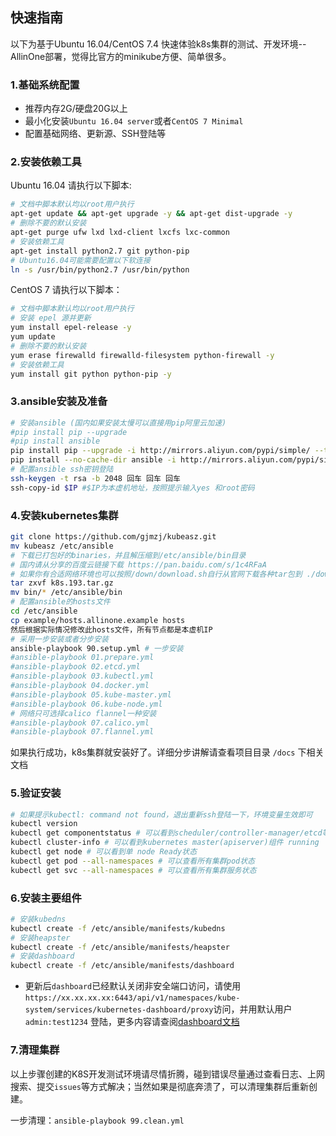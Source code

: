 ## 快速指南

以下为基于Ubuntu 16.04/CentOS 7.4 快速体验k8s集群的测试、开发环境--AllinOne部署，觉得比官方的minikube方便、简单很多。

### 1.基础系统配置

+ 推荐内存2G/硬盘20G以上
+ 最小化安装`Ubuntu 16.04 server`或者`CentOS 7 Minimal`
+ 配置基础网络、更新源、SSH登陆等

### 2.安装依赖工具

Ubuntu 16.04 请执行以下脚本:

``` bash
# 文档中脚本默认均以root用户执行
apt-get update && apt-get upgrade -y && apt-get dist-upgrade -y
# 删除不要的默认安装
apt-get purge ufw lxd lxd-client lxcfs lxc-common
# 安装依赖工具
apt-get install python2.7 git python-pip
# Ubuntu16.04可能需要配置以下软连接
ln -s /usr/bin/python2.7 /usr/bin/python
```
CentOS 7 请执行以下脚本：

``` bash
# 文档中脚本默认均以root用户执行
# 安装 epel 源并更新
yum install epel-release -y
yum update
# 删除不要的默认安装
yum erase firewalld firewalld-filesystem python-firewall -y
# 安装依赖工具
yum install git python python-pip -y
```
### 3.ansible安装及准备

``` bash
# 安装ansible (国内如果安装太慢可以直接用pip阿里云加速)
#pip install pip --upgrade
#pip install ansible
pip install pip --upgrade -i http://mirrors.aliyun.com/pypi/simple/ --trusted-host mirrors.aliyun.com
pip install --no-cache-dir ansible -i http://mirrors.aliyun.com/pypi/simple/ --trusted-host mirrors.aliyun.com
# 配置ansible ssh密钥登陆
ssh-keygen -t rsa -b 2048 回车 回车 回车
ssh-copy-id $IP #$IP为本虚机地址，按照提示输入yes 和root密码
```
### 4.安装kubernetes集群
``` bash
git clone https://github.com/gjmzj/kubeasz.git
mv kubeasz /etc/ansible
# 下载已打包好的binaries，并且解压缩到/etc/ansible/bin目录
# 国内请从分享的百度云链接下载 https://pan.baidu.com/s/1c4RFaA
# 如果你有合适网络环境也可以按照/down/download.sh自行从官网下载各种tar包到 ./down目录，并执行download.sh
tar zxvf k8s.193.tar.gz
mv bin/* /etc/ansible/bin
# 配置ansible的hosts文件
cd /etc/ansible
cp example/hosts.allinone.example hosts
然后根据实际情况修改此hosts文件，所有节点都是本虚机IP
# 采用一步安装或者分步安装
ansible-playbook 90.setup.yml # 一步安装
#ansible-playbook 01.prepare.yml
#ansible-playbook 02.etcd.yml
#ansible-playbook 03.kubectl.yml
#ansible-playbook 04.docker.yml
#ansible-playbook 05.kube-master.yml
#ansible-playbook 06.kube-node.yml
# 网络只可选择calico flannel一种安装
#ansible-playbook 07.calico.yml 
#ansible-playbook 07.flannel.yml
```
如果执行成功，k8s集群就安装好了。详细分步讲解请查看项目目录 `/docs` 下相关文档

### 5.验证安装
``` bash
# 如果提示kubectl: command not found，退出重新ssh登陆一下，环境变量生效即可
kubectl version
kubectl get componentstatus # 可以看到scheduler/controller-manager/etcd等组件 Healthy
kubectl cluster-info # 可以看到kubernetes master(apiserver)组件 running
kubectl get node # 可以看到单 node Ready状态
kubectl get pod --all-namespaces # 可以查看所有集群pod状态
kubectl get svc --all-namespaces # 可以查看所有集群服务状态
```
### 6.安装主要组件
``` bash
# 安装kubedns
kubectl create -f /etc/ansible/manifests/kubedns
# 安装heapster
kubectl create -f /etc/ansible/manifests/heapster
# 安装dashboard
kubectl create -f /etc/ansible/manifests/dashboard
```
+ 更新后`dashboard`已经默认关闭非安全端口访问，请使用`https://xx.xx.xx.xx:6443/api/v1/namespaces/kube-system/services/kubernetes-dashboard/proxy`访问，并用默认用户 `admin:test1234` 登陆，更多内容请查阅[dashboard文档](guide/dashboard.md)

### 7.清理集群

以上步骤创建的K8S开发测试环境请尽情折腾，碰到错误尽量通过查看日志、上网搜索、提交`issues`等方式解决；当然如果是彻底奔溃了，可以清理集群后重新创建。

一步清理：`ansible-playbook 99.clean.yml`
